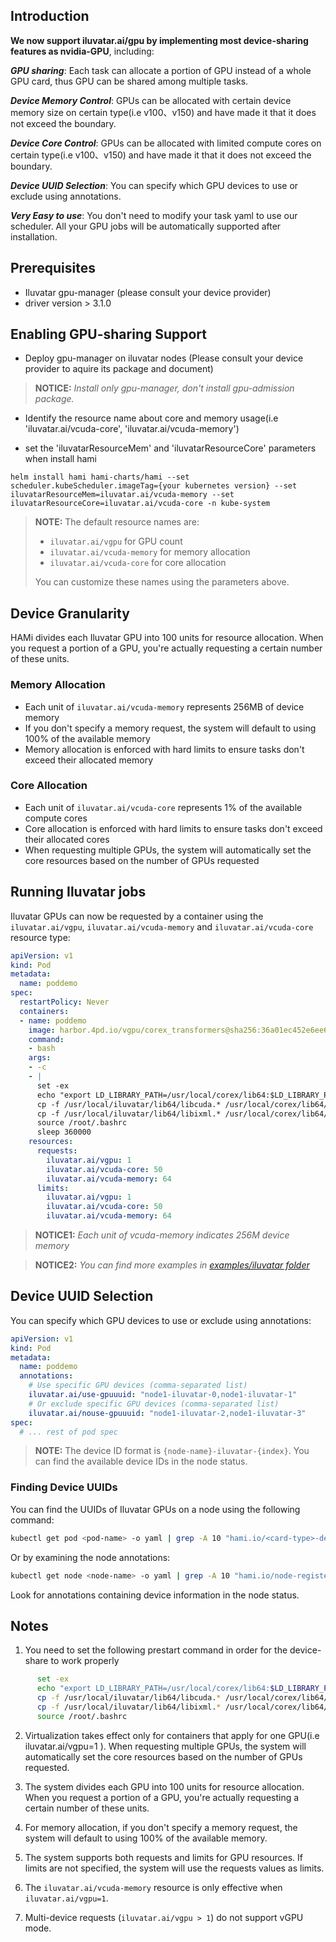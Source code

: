 ## Introduction

**We now support iluvatar.ai/gpu by implementing most device-sharing features as nvidia-GPU**, including:

***GPU sharing***: Each task can allocate a portion of GPU instead of a whole GPU card, thus GPU can be shared among multiple tasks.

***Device Memory Control***: GPUs can be allocated with certain device memory size on certain type(i.e v100、v150) and have made it that it does not exceed the boundary.

***Device Core Control***: GPUs can be allocated with limited compute cores on certain type(i.e v100、v150) and have made it that it does not exceed the boundary.

***Device UUID Selection***: You can specify which GPU devices to use or exclude using annotations.

***Very Easy to use***: You don't need to modify your task yaml to use our scheduler. All your GPU jobs will be automatically supported after installation.

## Prerequisites

* Iluvatar gpu-manager (please consult your device provider)
* driver version > 3.1.0

## Enabling GPU-sharing Support

* Deploy gpu-manager on iluvatar nodes (Please consult your device provider to aquire its package and document)

> **NOTICE:** *Install only gpu-manager, don't install gpu-admission package.*

* Identify the resource name about core and memory usage(i.e 'iluvatar.ai/vcuda-core', 'iluvatar.ai/vcuda-memory')

* set the 'iluvatarResourceMem' and 'iluvatarResourceCore' parameters when install hami

```
helm install hami hami-charts/hami --set scheduler.kubeScheduler.imageTag={your kubernetes version} --set iluvatarResourceMem=iluvatar.ai/vcuda-memory --set iluvatarResourceCore=iluvatar.ai/vcuda-core -n kube-system
```

> **NOTE:** The default resource names are:
> - `iluvatar.ai/vgpu` for GPU count
> - `iluvatar.ai/vcuda-memory` for memory allocation
> - `iluvatar.ai/vcuda-core` for core allocation
>
> You can customize these names using the parameters above.

## Device Granularity

HAMi divides each Iluvatar GPU into 100 units for resource allocation. When you request a portion of a GPU, you're actually requesting a certain number of these units.

### Memory Allocation

- Each unit of `iluvatar.ai/vcuda-memory` represents 256MB of device memory
- If you don't specify a memory request, the system will default to using 100% of the available memory
- Memory allocation is enforced with hard limits to ensure tasks don't exceed their allocated memory

### Core Allocation

- Each unit of `iluvatar.ai/vcuda-core` represents 1% of the available compute cores
- Core allocation is enforced with hard limits to ensure tasks don't exceed their allocated cores
- When requesting multiple GPUs, the system will automatically set the core resources based on the number of GPUs requested

## Running Iluvatar jobs

Iluvatar GPUs can now be requested by a container
using the `iluvatar.ai/vgpu`, `iluvatar.ai/vcuda-memory` and `iluvatar.ai/vcuda-core`  resource type:

```yaml
apiVersion: v1
kind: Pod
metadata:
  name: poddemo
spec:
  restartPolicy: Never
  containers:
  - name: poddemo
    image: harbor.4pd.io/vgpu/corex_transformers@sha256:36a01ec452e6ee63c7aa08bfa1fa16d469ad19cc1e6000cf120ada83e4ceec1e
    command:
    - bash
    args:
    - -c
    - |
      set -ex
      echo "export LD_LIBRARY_PATH=/usr/local/corex/lib64:$LD_LIBRARY_PATH">> /root/.bashrc
      cp -f /usr/local/iluvatar/lib64/libcuda.* /usr/local/corex/lib64/
      cp -f /usr/local/iluvatar/lib64/libixml.* /usr/local/corex/lib64/
      source /root/.bashrc
      sleep 360000
    resources:
      requests:
        iluvatar.ai/vgpu: 1
        iluvatar.ai/vcuda-core: 50
        iluvatar.ai/vcuda-memory: 64
      limits:
        iluvatar.ai/vgpu: 1
        iluvatar.ai/vcuda-core: 50
        iluvatar.ai/vcuda-memory: 64
```

> **NOTICE1:** *Each unit of vcuda-memory indicates 256M device memory*

> **NOTICE2:** *You can find more examples in [examples/iluvatar folder](../examples/iluvatar/)*

## Device UUID Selection

You can specify which GPU devices to use or exclude using annotations:

```yaml
apiVersion: v1
kind: Pod
metadata:
  name: poddemo
  annotations:
    # Use specific GPU devices (comma-separated list)
    iluvatar.ai/use-gpuuuid: "node1-iluvatar-0,node1-iluvatar-1"
    # Or exclude specific GPU devices (comma-separated list)
    iluvatar.ai/nouse-gpuuuid: "node1-iluvatar-2,node1-iluvatar-3"
spec:
  # ... rest of pod spec
```

> **NOTE:** The device ID format is `{node-name}-iluvatar-{index}`. You can find the available device IDs in the node status.

### Finding Device UUIDs

You can find the UUIDs of Iluvatar GPUs on a node using the following command:

```bash
kubectl get pod <pod-name> -o yaml | grep -A 10 "hami.io/<card-type>-devices-allocated"
```

Or by examining the node annotations:

```bash
kubectl get node <node-name> -o yaml | grep -A 10 "hami.io/node-register-<card-type>"
```

Look for annotations containing device information in the node status.

## Notes

1. You need to set the following prestart command in order for the device-share to work properly
```sh
      set -ex
      echo "export LD_LIBRARY_PATH=/usr/local/corex/lib64:$LD_LIBRARY_PATH">> /root/.bashrc
      cp -f /usr/local/iluvatar/lib64/libcuda.* /usr/local/corex/lib64/
      cp -f /usr/local/iluvatar/lib64/libixml.* /usr/local/corex/lib64/
      source /root/.bashrc
```

2. Virtualization takes effect only for containers that apply for one GPU(i.e iluvatar.ai/vgpu=1 ). When requesting multiple GPUs, the system will automatically set the core resources based on the number of GPUs requested.

3. The system divides each GPU into 100 units for resource allocation. When you request a portion of a GPU, you're actually requesting a certain number of these units.

4. For memory allocation, if you don't specify a memory request, the system will default to using 100% of the available memory.

5. The system supports both requests and limits for GPU resources. If limits are not specified, the system will use the requests values as limits.

6. The `iluvatar.ai/vcuda-memory` resource is only effective when `iluvatar.ai/vgpu=1`.

7. Multi-device requests (`iluvatar.ai/vgpu > 1`) do not support vGPU mode.
